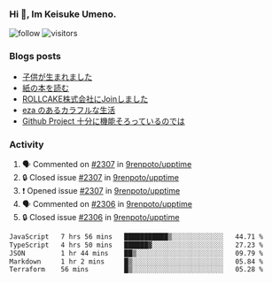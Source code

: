 ### Hi 👋, Im Keisuke Umeno.

<!--
**9renpoto/9renpoto** is a ✨ _special_ ✨ repository because its `README.md` (this file) appears on your GitHub profile.

Here are some ideas to get you started:

- 🔭 I’m currently working on ...
- 🌱 I’m currently learning ...
- 👯 I’m looking to collaborate on ...
- 🤔 I’m looking for help with ...
- 💬 Ask me about ...
- 📫 How to reach me: ...
- 😄 Pronouns: ...
- ⚡ Fun fact: ...
-->

![follow](https://img.shields.io/github/followers/9renpoto?label=Follow&style=social)
![visitors](https://komarev.com/ghpvc/?username=9renpoto&label=Profile%20views&color=0e75b6&style=flat)

### Blogs posts

<!-- BLOG-POST-LIST:START -->
- [子供が生まれました](https://9renpoto.win/entry/2024/04/18/hello-world)
- [紙の本を読む](https://9renpoto.win/entry/2024/02/25/reading-papar-book)
- [ROLLCAKE株式会社にJoinしました](https://9renpoto.win/entry/2024/02/11/join)
- [eza のあるカラフルな生活](https://9renpoto.win/entry/2024/02/01/eza)
- [Github Project 十分に機能そろっているのでは](https://9renpoto.win/entry/2024/01/14/gh-projects)
<!-- BLOG-POST-LIST:END -->

### Activity

<!--START_SECTION:activity-->
1. 🗣 Commented on [#2307](https://github.com/9renpoto/upptime/issues/2307#issuecomment-2074723620) in [9renpoto/upptime](https://github.com/9renpoto/upptime)
2. 🔒 Closed issue [#2307](https://github.com/9renpoto/upptime/issues/2307) in [9renpoto/upptime](https://github.com/9renpoto/upptime)
3. ❗ Opened issue [#2307](https://github.com/9renpoto/upptime/issues/2307) in [9renpoto/upptime](https://github.com/9renpoto/upptime)
4. 🗣 Commented on [#2306](https://github.com/9renpoto/upptime/issues/2306#issuecomment-2074611932) in [9renpoto/upptime](https://github.com/9renpoto/upptime)
5. 🔒 Closed issue [#2306](https://github.com/9renpoto/upptime/issues/2306) in [9renpoto/upptime](https://github.com/9renpoto/upptime)
<!--END_SECTION:activity-->

<!--START_SECTION:waka-->

```txt
JavaScript   7 hrs 56 mins   ███████████▒░░░░░░░░░░░░░   44.71 %
TypeScript   4 hrs 50 mins   ██████▓░░░░░░░░░░░░░░░░░░   27.23 %
JSON         1 hr 44 mins    ██▒░░░░░░░░░░░░░░░░░░░░░░   09.79 %
Markdown     1 hr 2 mins     █▒░░░░░░░░░░░░░░░░░░░░░░░   05.84 %
Terraform    56 mins         █▒░░░░░░░░░░░░░░░░░░░░░░░   05.28 %
```

<!--END_SECTION:waka-->
